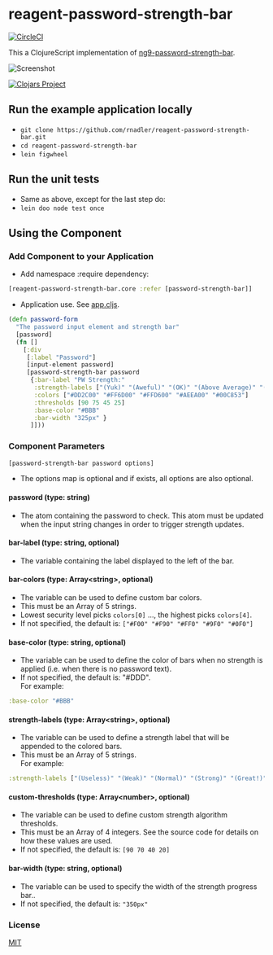 # reagent-password-strength-bar

[![CircleCI](https://circleci.com/gh/rnadler/reagent-password-strength-bar/tree/master.svg?style=svg&circle-token=38758155a957a5be81431c19884b499b218d4d2d)](https://circleci.com/gh/rnadler/reagent-password-strength-bar/tree/master)


This a ClojureScript implementation of [ng9-password-strength-bar](https://www.npmjs.com/package/ng9-password-strength-bar).

![Screenshot](https://github.com/rnadler/reagent-password-strength-bar/screenshots/password-strength.png)

[![Clojars Project](http://clojars.org/reagent-password-strength-bar/latest-version.svg)](https://clojars.org/reagent-password-strength-bar)

## Run the example application locally
- `git clone https://github.com/rnadler/reagent-password-strength-bar.git`
- `cd reagent-password-strength-bar`
- `lein figwheel`

## Run the unit tests
- Same as above, except for the last step do:
- `lein doo node test once`

## Using the Component
### Add Component to your Application

- Add namespace :require dependency:

``` clojure
[reagent-password-strength-bar.core :refer [password-strength-bar]]
```

- Application use. See [app.cljs](https://github.com/rnadler/reagent-password-strength-bar/blob/master/src/reagent_password_strength_bar/app.cljs).

```clojure
(defn password-form
  "The password input element and strength bar"
  [password]
  (fn []
    [:div
     [:label "Password"]
     [input-element password]
     [password-strength-bar password
      {:bar-label "PW Strength:"
       :strength-labels ["(Yuk)" "(Aweful)" "(OK)" "(Above Average)" "(Marvolous!)"]
       :colors ["#DD2C00" "#FF6D00" "#FFD600" "#AEEA00" "#00C853"]
       :thresholds [90 75 45 25]
       :base-color "#BBB"
       :bar-width "325px" }
      ]]))
```
### Component Parameters
```clojure
[password-strength-bar password options]
```
- The options map is optional and if exists, all options are also optional.
#### password (type: string)

- The atom containing the password to check. This atom must be updated when the input string changes in order to trigger strength updates. 

#### bar-label (type: string, optional)

- The variable containing the label displayed to the left of the bar.

#### bar-colors (type: Array\<string\>, optional)

- The variable can be used to define custom bar colors.<br>
- This must be an Array of 5 strings.<br>
- Lowest security level picks `colors[0]` ..., the highest picks `colors[4]`.<br>
- If not specified, the default is: `["#F00" "#F90" "#FF0" "#9F0" "#0F0"]`

#### base-color (type: string, optional)

- The variable can be used to define the color of bars when no strength is applied (i.e. when there is no password text).<br>
- If not specified, the default is: "#DDD".<br>
For example:
```clojure
:base-color "#BBB"
```

#### strength-labels (type: Array\<string\>, optional)

- The variable can be used to define a strength label that will be appended to the colored bars.<br>
- This must be an Array of 5 strings.<br>
For example:
```clojure
:strength-labels ["(Useless)" "(Weak)" "(Normal)" "(Strong)" "(Great!)"]
```

#### custom-thresholds (type: Array\<number\>, optional)

- The variable can be used to define custom strength algorithm thresholds.<br>
- This must be an Array of 4 integers. See the source code for details on how these values are used.<br>
- If not specified, the default is: `[90 70 40 20]`

#### bar-width (type: string, optional)

- The variable can be used to specify the width of the strength progress bar..<br>
- If not specified, the default is: `"350px"`

### License

[MIT](https://tldrlegal.com/license/mit-license)

